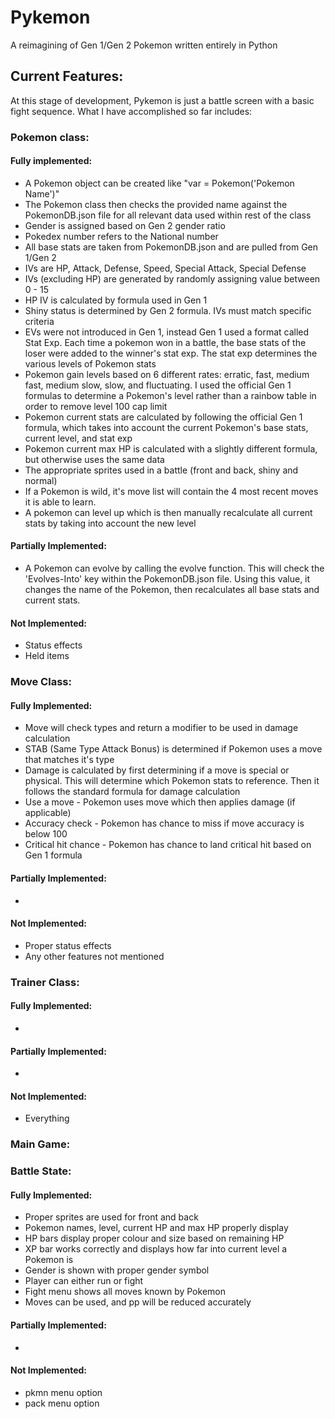 # Pykemon
A reimagining of Gen 1/Gen 2 Pokemon written entirely in Python

## Current Features:
At this stage of development, Pykemon is just a battle screen with a basic fight sequence. What I have accomplished so far includes:

### Pokemon class:
#### Fully implemented:
* A Pokemon object can be created like "var = Pokemon('Pokemon Name')"
* The Pokemon class then checks the provided name against the PokemonDB.json file for all relevant data used within rest of the class
* Gender is assigned based on Gen 2 gender ratio
* Pokedex number refers to the National number
* All base stats are taken from PokemonDB.json and are pulled from Gen 1/Gen 2
* IVs are HP, Attack, Defense, Speed, Special Attack, Special Defense
* IVs (excluding HP) are generated by randomly assigning value between 0 - 15
* HP IV is calculated by formula used in Gen 1
* Shiny status is determined by Gen 2 formula. IVs must match specific criteria
* EVs were not introduced in Gen 1, instead Gen 1 used a format called Stat Exp. Each time a pokemon won in a battle, the base stats of the loser were added to the winner's stat exp. The stat exp determines the various levels of Pokemon stats
* Pokemon gain levels based on 6 different rates: erratic, fast, medium fast, medium slow, slow, and fluctuating. I used the official Gen 1 formulas to determine a Pokemon's level rather than a rainbow table in order to remove level 100 cap limit
* Pokemon current stats are calculated by following the official Gen 1 formula, which takes into account the current Pokemon's base stats, current level, and stat exp
* Pokemon current max HP is calculated with a slightly different formula, but otherwise uses the same data
* The appropriate sprites used in a battle (front and back, shiny and normal)
* If a Pokemon is wild, it's move list will contain the 4 most recent moves it is able to learn.
* A pokemon can level up which is then manually recalculate all current stats by taking into account the new level

#### Partially Implemented:
* A Pokemon can evolve by calling the evolve function. This will check the 'Evolves-Into' key within the PokemonDB.json file. Using this value, it changes the name of the Pokemon, then recalculates all base stats and current stats.

#### Not Implemented:
* Status effects
* Held items

### Move Class:
#### Fully Implemented:
* Move will check types and return a modifier to be used in damage calculation
* STAB (Same Type Attack Bonus) is determined if Pokemon uses a move that matches it's type
* Damage is calculated by first determining if a move is special or physical. This will determine which Pokemon stats to reference. Then it follows the standard formula for damage calculation
* Use a move - Pokemon uses move which then applies damage (if applicable)
* Accuracy check - Pokemon has chance to miss if move accuracy is below 100
* Critical hit chance - Pokemon has chance to land critical hit based on Gen 1 formula

#### Partially Implemented:
*

#### Not Implemented:

* Proper status effects
* Any other features not mentioned

### Trainer Class:
#### Fully Implemented:
* 

#### Partially Implemented:
* 

#### Not Implemented:
* Everything

### Main Game:

### Battle State:
#### Fully Implemented:
* Proper sprites are used for front and back
* Pokemon names, level, current HP and max HP properly display
* HP bars display proper colour and size based on remaining HP
* XP bar works correctly and displays how far into current level a Pokemon is
* Gender is shown with proper gender symbol
* Player can either run or fight
* Fight menu shows all moves known by Pokemon
* Moves can be used, and pp will be reduced accurately

#### Partially Implemented:
*

#### Not Implemented:
* pkmn menu option
* pack menu option
